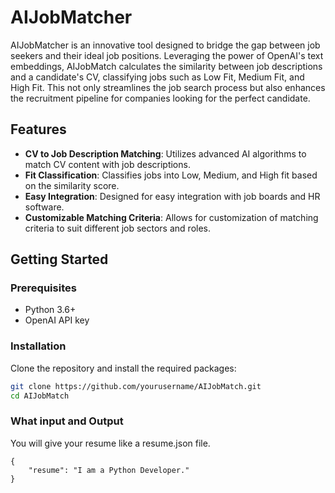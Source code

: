 # AIJobMatcher

AIJobMatcher is an innovative tool designed to bridge the gap between job seekers and their ideal job positions. Leveraging the power of OpenAI's text embeddings, AIJobMatch calculates the similarity between job descriptions and a candidate's CV, classifying jobs such as Low Fit, Medium Fit, and High Fit. This not only streamlines the job search process but also enhances the recruitment pipeline for companies looking for the perfect candidate.

## Features

- **CV to Job Description Matching**: Utilizes advanced AI algorithms to match CV content with job descriptions.
- **Fit Classification**: Classifies jobs into Low, Medium, and High fit based on the similarity score.
- **Easy Integration**: Designed for easy integration with job boards and HR software.
- **Customizable Matching Criteria**: Allows for customization of matching criteria to suit different job sectors and roles.

## Getting Started

### Prerequisites

- Python 3.6+
- OpenAI API key

### Installation

Clone the repository and install the required packages:

```bash
git clone https://github.com/yourusername/AIJobMatch.git
cd AIJobMatch
```
### What input and Output

You will give your resume like a resume.json file.
```
{
    "resume": "I am a Python Developer."
}
```
